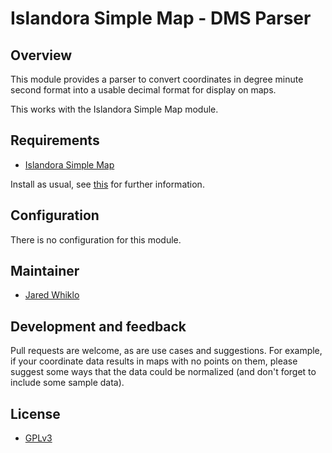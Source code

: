 # Islandora Simple Map - DMS Parser

## Overview

This module provides a parser to convert coordinates in degree minute second format into a usable decimal format for display on maps.

This works with the Islandora Simple Map module.

## Requirements

* [Islandora Simple Map](https://github.com/mjordan/islandora_simple_map)

Install as usual, see [this](https://drupal.org/documentation/install/modules-themes/modules-7) for further information.

## Configuration

There is no configuration for this module.

## Maintainer

* [Jared Whiklo](https://github.com/whikloj)

## Development and feedback

Pull requests are welcome, as are use cases and suggestions. For example, if your coordinate data results in maps with no points on them, please suggest some ways that the data could be normalized (and don't forget to include some sample data).

## License

* [GPLv3](http://www.gnu.org/licenses/gpl-3.0.txt)
